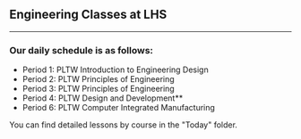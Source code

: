 ## Engineering Classes at LHS
-----

### Our daily schedule is as follows:

- Period 1: PLTW Introduction to Engineering Design
- Period 2: PLTW Principles of Engineering
- Period 3: PLTW Principles of Engineering
- Period 4: PLTW Design and Development**
- Period 6: PLTW Computer Integrated Manufacturing
 
You can find detailed lessons by course in the "Today" folder.  
